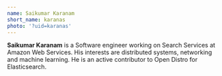 ```yaml
---
name: Saikumar Karanam
short_name: karanas
photo: '?uid=karanas'
---
```


**Saikumar Karanam** is a Software engineer working on Search Services at Amazon Web Services. His interests are distributed systems, networking and machine learning. He is an active contributor to Open Distro for Elasticsearch.
